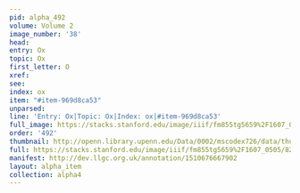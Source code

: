 ```yaml
---
pid: alpha_492
volume: Volume 2
image_number: '38'
head: 
entry: Ox
topic: Ox
first_letter: O
xref: 
see: 
index: ox
item: "#item-969d8ca53"
unparsed: 
line: 'Entry: Ox|Topic: Ox|Index: ox|#item-969d8ca53'
full_image: https://stacks.stanford.edu/image/iiif/fm855tg5659%2F1607_0505/full/full/0/default.jpg
order: '492'
thumbnail: http://openn.library.upenn.edu/Data/0002/mscodex726/data/thumb/1607_0505_thumb.jpg
full: https://stacks.stanford.edu/image/iiif/fm855tg5659%2F1607_0505/825,1744,2920,250/full/0/default.jpg
manifest: http://dev.llgc.org.uk/annotation/1510676667902
layout: alpha_item
collection: alpha4
---
```

